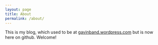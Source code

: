 ```yaml
---
layout: page
title: About
permalink: /about/
---
```


This is my blog, which used to be at [gavinband.wordpress.com](http://gavinband.wordpress.com) but is now here on github.  Welcome!
